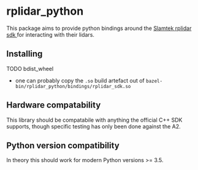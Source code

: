 # rplidar_python

This package aims to provide python bindings 
around the [Slamtek rplidar sdk ](https://github.com/theunkn0wn1/rplidar_sdk_python) for interacting with their lidars. 

## Installing
TODO bdist_wheel
 - one can probably copy the `.so` build artefact out of `bazel-bin/rplidar_python/bindings/rplidar_sdk.so`

## Hardware compatability
This library should be compatabile with anything the official 
C++ SDK supports, though specific testing has only been done against the A2.

## Python version compatibility
In theory this should work for modern Python versions >= 3.5.

